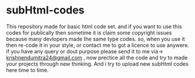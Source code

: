 # subHtml-codes
This repository made for basic html code set.
and if you want to use this codes for publically
then sometime it is claim some copyright issues 
because many devlopers made the same type codes.
so, when you use it then re-code it in your style,
or contact me to got a licence to use anywere. if
you have any query or dout purpose please send it
to me via-> krishnendumitra24@gmail.com , now 
prectice all the code and try to made your projects
through new thinking. And i try to upload new 
subHtml codes here time to time.
